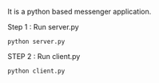It is a python based messenger application.

Step 1 : Run server.py 
			
	python server.py

STEP 2 : Run client.py
			
	python client.py
